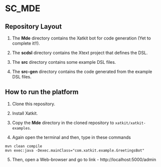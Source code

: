 # SC_MDE

## Repository Layout

1) The **Mde** directory contains the Xatkit bot for code generation (Yet to complete it!!).

2) The **scdsl** directory contains the Xtext project that defines the DSL.

3) The **src** directory contains some example DSL files.

4) The **src-gen** directory contains the code generated from the example DSL files.

## How to run the platform

1) Clone this repository.

2) Install Xatkit.

3) Copy the **Mde** directory in the cloned repository to `xatkit/xatkit-examples`.

4) Again open the terminal and then, type in these commands

```
mvn clean compile
mvn exec:java -Dexec.mainClass="com.xatkit.example.GreetingsBot"
```

5) Then, open a Web-browser and go to link - http://localhost:5000/admin
